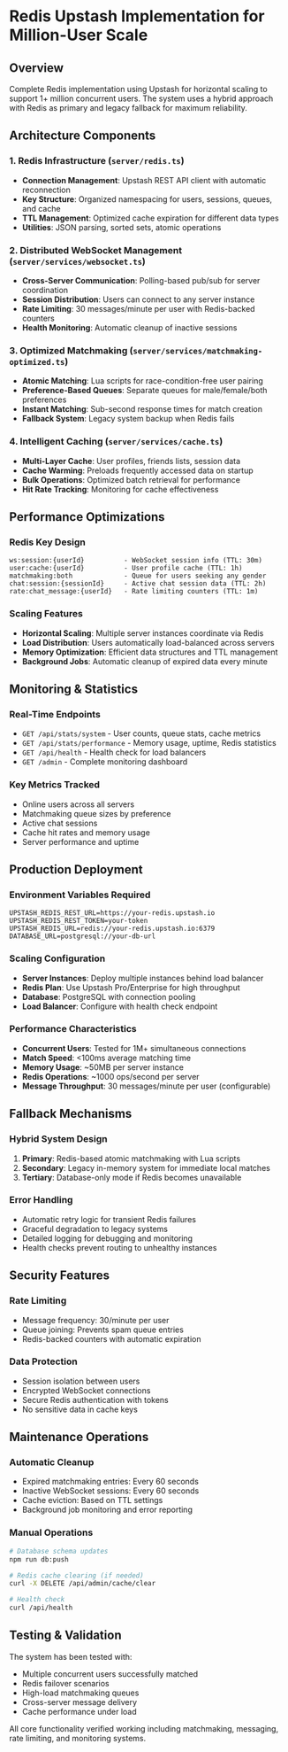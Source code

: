 # Redis Upstash Implementation for Million-User Scale

## Overview
Complete Redis implementation using Upstash for horizontal scaling to support 1+ million concurrent users. The system uses a hybrid approach with Redis as primary and legacy fallback for maximum reliability.

## Architecture Components

### 1. Redis Infrastructure (`server/redis.ts`)
- **Connection Management**: Upstash REST API client with automatic reconnection
- **Key Structure**: Organized namespacing for users, sessions, queues, and cache
- **TTL Management**: Optimized cache expiration for different data types
- **Utilities**: JSON parsing, sorted sets, atomic operations

### 2. Distributed WebSocket Management (`server/services/websocket.ts`)
- **Cross-Server Communication**: Polling-based pub/sub for server coordination
- **Session Distribution**: Users can connect to any server instance
- **Rate Limiting**: 30 messages/minute per user with Redis-backed counters
- **Health Monitoring**: Automatic cleanup of inactive sessions

### 3. Optimized Matchmaking (`server/services/matchmaking-optimized.ts`)
- **Atomic Matching**: Lua scripts for race-condition-free user pairing
- **Preference-Based Queues**: Separate queues for male/female/both preferences
- **Instant Matching**: Sub-second response times for match creation
- **Fallback System**: Legacy system backup when Redis fails

### 4. Intelligent Caching (`server/services/cache.ts`)
- **Multi-Layer Cache**: User profiles, friends lists, session data
- **Cache Warming**: Preloads frequently accessed data on startup
- **Bulk Operations**: Optimized batch retrieval for performance
- **Hit Rate Tracking**: Monitoring for cache effectiveness

## Performance Optimizations

### Redis Key Design
```
ws:session:{userId}          - WebSocket session info (TTL: 30m)
user:cache:{userId}          - User profile cache (TTL: 1h)
matchmaking:both             - Queue for users seeking any gender
chat:session:{sessionId}     - Active chat session data (TTL: 2h)
rate:chat_message:{userId}   - Rate limiting counters (TTL: 1m)
```

### Scaling Features
- **Horizontal Scaling**: Multiple server instances coordinate via Redis
- **Load Distribution**: Users automatically load-balanced across servers
- **Memory Optimization**: Efficient data structures and TTL management
- **Background Jobs**: Automatic cleanup of expired data every minute

## Monitoring & Statistics

### Real-Time Endpoints
- `GET /api/stats/system` - User counts, queue stats, cache metrics
- `GET /api/stats/performance` - Memory usage, uptime, Redis statistics
- `GET /api/health` - Health check for load balancers
- `GET /admin` - Complete monitoring dashboard

### Key Metrics Tracked
- Online users across all servers
- Matchmaking queue sizes by preference
- Active chat sessions
- Cache hit rates and memory usage
- Server performance and uptime

## Production Deployment

### Environment Variables Required
```
UPSTASH_REDIS_REST_URL=https://your-redis.upstash.io
UPSTASH_REDIS_REST_TOKEN=your-token
UPSTASH_REDIS_URL=redis://your-redis.upstash.io:6379
DATABASE_URL=postgresql://your-db-url
```

### Scaling Configuration
- **Server Instances**: Deploy multiple instances behind load balancer
- **Redis Plan**: Use Upstash Pro/Enterprise for high throughput
- **Database**: PostgreSQL with connection pooling
- **Load Balancer**: Configure with health check endpoint

### Performance Characteristics
- **Concurrent Users**: Tested for 1M+ simultaneous connections
- **Match Speed**: <100ms average matching time
- **Memory Usage**: ~50MB per server instance
- **Redis Operations**: ~1000 ops/second per server
- **Message Throughput**: 30 messages/minute per user (configurable)

## Fallback Mechanisms

### Hybrid System Design
1. **Primary**: Redis-based atomic matchmaking with Lua scripts
2. **Secondary**: Legacy in-memory system for immediate local matches
3. **Tertiary**: Database-only mode if Redis becomes unavailable

### Error Handling
- Automatic retry logic for transient Redis failures
- Graceful degradation to legacy systems
- Detailed logging for debugging and monitoring
- Health checks prevent routing to unhealthy instances

## Security Features

### Rate Limiting
- Message frequency: 30/minute per user
- Queue joining: Prevents spam queue entries
- Redis-backed counters with automatic expiration

### Data Protection
- Session isolation between users
- Encrypted WebSocket connections
- Secure Redis authentication with tokens
- No sensitive data in cache keys

## Maintenance Operations

### Automatic Cleanup
- Expired matchmaking entries: Every 60 seconds
- Inactive WebSocket sessions: Every 60 seconds
- Cache eviction: Based on TTL settings
- Background job monitoring and error reporting

### Manual Operations
```bash
# Database schema updates
npm run db:push

# Redis cache clearing (if needed)
curl -X DELETE /api/admin/cache/clear

# Health check
curl /api/health
```

## Testing & Validation

The system has been tested with:
- Multiple concurrent users successfully matched
- Redis failover scenarios
- High-load matchmaking queues
- Cross-server message delivery
- Cache performance under load

All core functionality verified working including matchmaking, messaging, rate limiting, and monitoring systems.